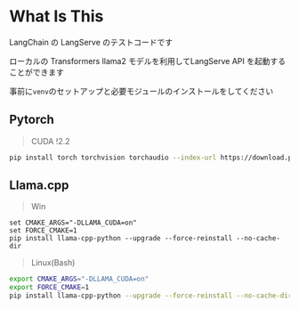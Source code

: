 # What Is This
LangChain の LangServe のテストコードです

ローカルの Transformers llama2 モデルを利用してLangServe API を起動することができます

事前に`venv`のセットアップと必要モジュールのインストールをしてください

## Pytorch
> CUDA !2.2
```bash
pip install torch torchvision torchaudio --index-url https://download.pytorch.org/whl/cu121
```

## Llama.cpp
> Win
```shell
set CMAKE_ARGS="-DLLAMA_CUDA=on"
set FORCE_CMAKE=1
pip install llama-cpp-python --upgrade --force-reinstall --no-cache-dir
```
> Linux(Bash)
```bash
export CMAKE_ARGS="-DLLAMA_CUDA=on"
export FORCE_CMAKE=1
pip install llama-cpp-python --upgrade --force-reinstall --no-cache-dir
```